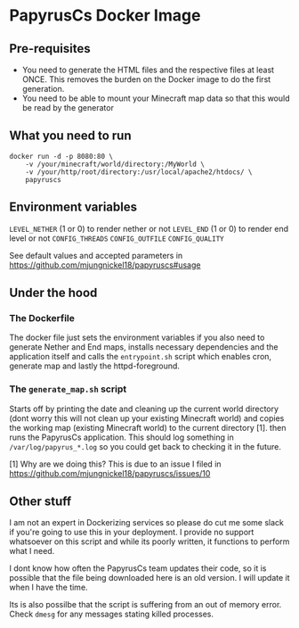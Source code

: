 # PapyrusCs Docker Image

## Pre-requisites
- You need to generate the HTML files and the respective files at least ONCE. This removes the burden on the Docker image to do the first generation. 
- You need to be able to mount your Minecraft map data so that this would be read by the generator

## What you need to run

```
docker run -d -p 8080:80 \
    -v /your/minecraft/world/directory:/MyWorld \
    -v /your/http/root/directory:/usr/local/apache2/htdocs/ \
    papyruscs
```

## Environment variables

`LEVEL_NETHER` (1 or 0) to render nether or not 
`LEVEL_END` (1 or 0) to render end level or not 
`CONFIG_THREADS`
`CONFIG_OUTFILE`
`CONFIG_QUALITY`

See default values and accepted parameters in https://github.com/mjungnickel18/papyruscs#usage

## Under the hood

### The Dockerfile
The docker file just sets the environment variables if you also need to generate Nether and End maps, installs necessary dependencies and the application itself and calls the `entrypoint.sh` script which enables cron, generate map and lastly the httpd-foreground.

### The `generate_map.sh` script
Starts off by printing the date and cleaning up the current world directory (dont worry this will not clean up your existing Minecraft world) and copies the working map (existing Minecraft world) to the current directory [1].  then runs the PapyrusCs application. This should log something in `/var/log/papyrus_*.log` so you could get back to checking it in the future.

[1] Why are we doing this? This is due to an issue I filed in https://github.com/mjungnickel18/papyruscs/issues/10 

## Other stuff
I am not an expert in Dockerizing services so please do cut me some slack if you're going to use this in your deployment. I provide no support whatsoever on this script and while its poorly written, it functions to perform what I need. 

I dont know how often the PapyrusCs team updates their code, so it is possible that the file being downloaded here is an old version. I will update it when I have the time.

Its is also possilbe that the script is suffering from an out of memory error. Check `dmesg` for any messages stating killed processes.